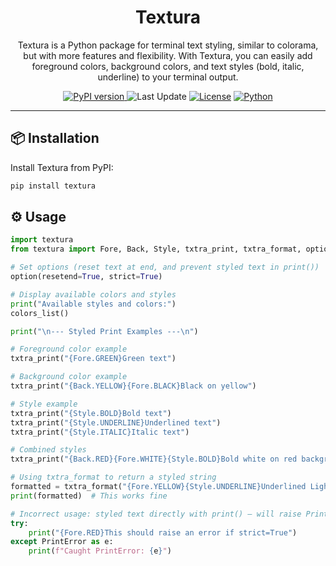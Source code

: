 <h1 align="center">Textura</h1>

<p align="center">
 Textura is a Python package for terminal text styling, similar to colorama, but with more features and flexibility. With Textura, you can easily add foreground colors, background colors, and text styles (bold, italic, underline) to your terminal output.
</p>

<p align="center">
  <a href="https://pypi.org/project/textura/">
    <img src="https://img.shields.io/badge/PyPI-1.1.0-blue.svg" alt="PyPI version">
  </a>
 <img src="https://img.shields.io/badge/last%20update-15%20April%202025-yellow" alt="Last Update">
  <a href="https://github.com/imAnesYT/Textura/blob/main/LICENSE"><img src="https://img.shields.io/github/license/imAnesYT/Textura" alt="License"></a>
  <a href="https://www.python.org/"><img src="https://img.shields.io/badge/python-3.6%2B-blue.svg" alt="Python"></a>
</p>

---

## 📦 Installation

Install Textura from PyPI:

```bash
pip install textura
```

## ⚙️ Usage

```python
import textura
from textura import Fore, Back, Style, txtra_print, txtra_format, option, colors_list, PrintError

# Set options (reset text at end, and prevent styled text in print())
option(resetend=True, strict=True)

# Display available colors and styles
print("Available styles and colors:")
colors_list()

print("\n--- Styled Print Examples ---\n")

# Foreground color example
txtra_print("{Fore.GREEN}Green text")

# Background color example
txtra_print("{Back.YELLOW}{Fore.BLACK}Black on yellow")

# Style example
txtra_print("{Style.BOLD}Bold text")
txtra_print("{Style.UNDERLINE}Underlined text")
txtra_print("{Style.ITALIC}Italic text")

# Combined styles
txtra_print("{Back.RED}{Fore.WHITE}{Style.BOLD}Bold white on red background")

# Using txtra_format to return a styled string
formatted = txtra_format("{Fore.YELLOW}{Style.UNDERLINE}Underlined Light Blue")
print(formatted)  # This works fine

# Incorrect usage: styled text directly with print() — will raise PrintError if strict=True
try:
    print("{Fore.RED}This should raise an error if strict=True")
except PrintError as e:
    print(f"Caught PrintError: {e}")
```
